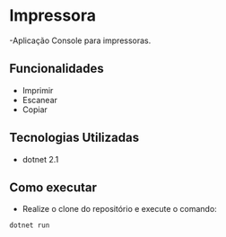 # Impressora 

-Aplicação Console para impressoras.

## Funcionalidades

- Imprimir
- Escanear
- Copiar

## Tecnologias Utilizadas

- dotnet 2.1

## Como executar

- Realize o clone do repositório e execute o comando: 

```
dotnet run
```
